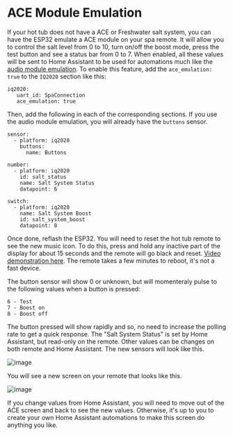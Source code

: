 # ACE Module Emulation

If your hot tub does not have a ACE or Freshwater salt system, you can have the ESP32 emulate a ACE module on your spa remote. It will allow you to control the salt level from 0 to 10, turn on/off the boost mode, press the test button and see a status bar from 0 to 7. When enabled, all these values will be sent to Home Assistant to be used for automations much like the [audio module emulation](https://github.com/Ylianst/ESP-IQ2020/blob/main/documentation/audio.md). To enable this feature, add the `ace_emulation: true` to the `IQ2020` section like this:

```
iq2020:
   uart_id: SpaConnection
   ace_emulation: true
```

Then, add the following in each of the corresponding sections. If you use the audio module emulation, you will already have the `buttons` sensor.

```
sensor:
  - platform: iq2020
    buttons:
      name: Buttons

number:
  - platform: iq2020
    id: salt_status
    name: Salt System Status
    datapoint: 6

switch:
  - platform: iq2020
    name: Salt System Boost
    id: salt_system_boost
    datapoint: 8
```

Once done, reflash the ESP32. You will need to reset the hot tub remote to see the new music icon. To do this, press and hold any inactive part of the display for about 15 seconds and the remote will go black and reset. [Video demonstration here](https://youtu.be/od5SB6RIO1s?si=Db0cwpKzg9-m2b_o&t=14). The remote takes a few minutes to reboot, it's not a fast device.

The button sensor will show 0 or unknown, but will momenteraly pulse to the following values when a button is pressed:

```
6 - Test
7 - Boost on
8 - Boost off
```

The button pressed will show rapidly and so, no need to increase the polling rate to get a quick response. The "Salt System Status" is set by Home Assistant, but read-only on the remote. Other values can be changes on both remote and Home Assistant. The new sensors will look like this.

![image](https://github.com/Ylianst/ESP-IQ2020/assets/1319013/34c13270-c80d-43e1-808c-b342e6a9cd72)

You will see a new screen on your remote that looks like this.

![image](https://github.com/Ylianst/ESP-IQ2020/assets/1319013/09665e9a-f9d7-43c2-b364-45ced6b1492d)

If you change values from Home Assistant, you will need to move out of the ACE screen and back to see the new values. Otherwise, it's up to you to create your own Home Assistant automations to make this screen do anything you like.
